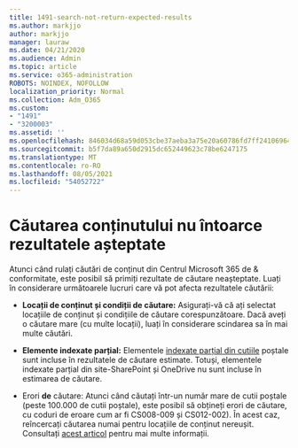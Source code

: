 ```yaml
---
title: 1491-search-not-return-expected-results
ms.author: markjjo
author: markjjo
manager: lauraw
ms.date: 04/21/2020
ms.audience: Admin
ms.topic: article
ms.service: o365-administration
ROBOTS: NOINDEX, NOFOLLOW
localization_priority: Normal
ms.collection: Adm_O365
ms.custom:
- "1491"
- "3200003"
ms.assetid: ''
ms.openlocfilehash: 846034d68a59d053cbe37aeba3a75e20a60786fd7ff24106964229b1deb77608
ms.sourcegitcommit: b5f7da89a650d2915dc652449623c78be6247175
ms.translationtype: MT
ms.contentlocale: ro-RO
ms.lasthandoff: 08/05/2021
ms.locfileid: "54052722"
---
```

# <a name="content-search-not-returning-expected-results"></a>Căutarea conținutului nu întoarce rezultatele așteptate

Atunci când rulați căutări de conținut din Centrul Microsoft 365 de & conformitate, este posibil să primiți rezultate de căutare neașteptate. Luați în considerare următoarele lucruri care vă pot afecta rezultatele căutării:

- **Locații de conținut și condiții de căutare:** Asigurați-vă că ați selectat locațiile de conținut și condițiile de căutare corespunzătoare. Dacă aveți o căutare mare (cu multe locații), luați în considerare scindarea sa în mai multe căutări.

- **Elemente indexate parțial:** Elementele  [indexate parțial din cutiile](https://docs.microsoft.com/microsoft-365/compliance/partially-indexed-items-in-content-search) poștale sunt incluse în rezultatele de căutare estimate. Totuși, elementele indexate parțial din site-SharePoint și OneDrive nu sunt incluse în estimarea de căutare.

- Erori **de** căutare: Atunci când căutați într-un număr mare de cutii poștale (peste 100.000 de cutii poștale), este posibil să obțineți erori de căutare, cu coduri de eroare cum ar fi CS008-009 și CS012-002). În acest caz, reîncercați căutarea numai pentru locațiile de conținut nereușit. Consultați  [acest articol](https://docs.microsoft.com/microsoft-365/compliance/retry-failed-content-search) pentru mai multe informații.
